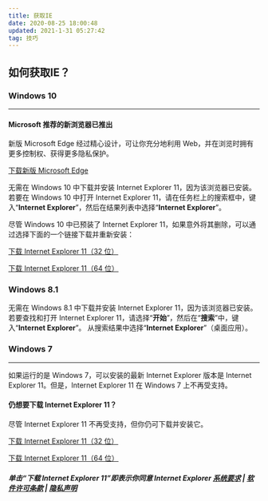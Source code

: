 ```yaml
---
title: 获取IE
date: 2020-08-25 18:00:48
updated: 2021-1-31 05:27:42
tag: 技巧
---
```


## 如何获取IE？



### Windows 10

------

#### Microsoft 推荐的新浏览器已推出

新版 Microsoft Edge 经过精心设计，可让你充分地利用 Web，并在浏览时拥有更多控制权、获得更多隐私保护。

[下载新版 Microsoft Edge](https://www.microsoft.com/edge)

 

无需在 Windows 10 中下载并安装 Internet Explorer 11，因为该浏览器已安装。若要在 Windows 10 中打开 Internet Explorer 11，请在任务栏上的搜索框中，键入“**Internet Explorer**”，然后在结果列表中选择“**Internet Explorer**”。 

尽管 Windows 10 中已预装了 Internet Explorer 11，如果意外将其删除，可以通过选择下面的一个链接下载并重新安装：

[下载 Internet Explorer 11（32 位）](https://go.microsoft.com/fwlink/?LinkId=324628)

[下载 Internet Explorer 11（64 位）](https://go.microsoft.com/fwlink/?LinkId=324629)

 

### Windows 8.1



无需在 Windows 8.1 中下载并安装 Internet Explorer 11，因为该浏览器已安装。 若要查找和打开 Internet Explorer 11，请选择“**开始**”，然后在“**搜索**”中，键入“**Internet Explorer**”。 从搜索结果中选择“**Internet Explorer**”（桌面应用）。

 

 

### Windows 7

------

如果运行的是 Windows 7，可以安装的最新 Internet Explorer 版本是 Internet Explorer 11。但是，Internet Explorer 11 在 Windows 7 上不再受支持。

#### 仍想要下载 Internet Explorer 11？

尽管 Internet Explorer 11 不再受支持，但你仍可下载并安装它。

[下载 Internet Explorer 11（32 位）](https://go.microsoft.com/fwlink/?LinkId=324628)

[下载 Internet Explorer 11（64 位）](https://go.microsoft.com/fwlink/?LinkId=324629)

 

##### 单击“下载 Internet Explorer 11”即表示你同意 Internet Explorer [系统要求](https://support.microsoft.com/zh-cn/help/11531) | [软件许可条款](https://support.microsoft.com/zh-cn/help/13783) | [隐私声明](https://privacy.microsoft.com/ie11-win8-privacy-statement)
